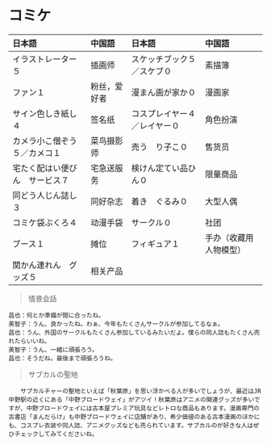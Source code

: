 # コミケ

| 日本語                                      | 中国語       | 日本語                                    | 中国語                 |
| :------------------------------------------ | :----------- | :---------------------------------------- | :--------------------- |
| <ruby>イラストレーター５</ruby>             | 插画师       | <ruby>スケッチブック５／スケブ０</ruby>   | 素描簿                 |
| <ruby>ファン１</ruby>                       | 粉丝，爱好者 | <ruby>漫まん画が家か０</ruby>             | 漫画家                 |
| <ruby>サイン色しき紙し４</ruby>             | 签名纸       | <ruby>コスプレイヤー４／レイヤー０</ruby> | 角色扮演               |
| <ruby>カメラ小こ僧ぞう５／カメコ１</ruby>   | 菜鸟摄影师   | <ruby>売う　り子こ０</ruby>               | 售货员                 |
| <ruby>宅たく配はい便びん　サービス７</ruby> | 宅急送服务   | <ruby>検けん定てい品ひん０</ruby>         | 限量商品               |
| <ruby>同どう人じん誌し３</ruby>             | 同好杂志     | <ruby>着き　ぐるみ０</ruby>               | 大型人偶               |
| <ruby>コミケ袋ぶくろ４</ruby>               | 动漫手袋     | <ruby>サークル０</ruby>                   | 社团                   |
| <ruby>ブース１</ruby>                       | 摊位         | <ruby>フィギュア１</ruby>                 | 手办（收藏用人物模型） |
| <ruby>関かん連れん　グッズ５</ruby>         | 相关产品     |                                           |                        |

> 情景会話

```text
昌也：何とか準備が間に合ったね。
美智子：うん、良かったね。わぁ、今年もたくさんサークルが参加してるなぁ。
昌也：うん、外国のサークルもたくさん参加しているみたいだよ。僕らの同人誌もたくさん売れたらいいね。
美智子：うん、一緒に頑張ろう。
昌也：そうだね。最後まで頑張ろうね。
```

> サブカルの聖地

```text
　　サブカルチャーの聖地といえば「秋葉原」を思い浮かべる人が多いでしょうが、最近はJR中野駅の近くにある「中野ブロードウェイ」がアツイ！秋葉原はアニメの関連グッズが多いですが、中野ブロードウェイには古本屋プレミア玩具などレトロな商品もあります。漫画専門の古書店「まんだらけ」も中野ブロードウェイに店舗があり、希少価値のある古本漫画のほかにも、コスプレ衣装や同人誌、アニメグッズなども売られています。サブカルのが好きな人はぜひチェックしてみてくださいね。
```
